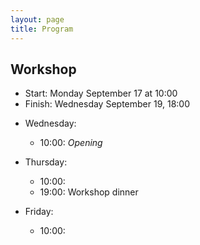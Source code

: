 ```yaml
---
layout: page
title: Program
---
```



## Workshop
* Start: Monday September 17 at 10:00
* Finish: Wednesday September 19, 18:00

- Wednesday:
  - 10:00: *Opening*

- Thursday:
  - 10:00: 
  - 19:00: Workshop dinner
		 
- Friday:
  - 10:00:
<!--
The focus of the workshop will be on presenting research and development related to GAP. __Please submit proposals__ (e.g., topics you want to see covered, or title of a talk you could give) to the organisers (<gapdays2017-fall@gapdays.de>).
-->

